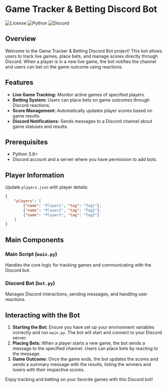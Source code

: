 # Game Tracker & Betting Discord Bot

![License](https://img.shields.io/badge/license-MIT-blue.svg)
![Python](https://img.shields.io/badge/python-3.8%2B-blue.svg)
![Discord](https://img.shields.io/badge/Discord-Py-blue.svg)

## Overview

Welcome to the Game Tracker & Betting Discord Bot project! This bot allows users to track live games, place bets, and manage scores directly through Discord. When a player is in a new live game, the bot notifies the channel and users can bet on the game outcome using reactions.

## Features

- **Live Game Tracking:** Monitor active games of specified players.
- **Betting System:** Users can place bets on game outcomes through Discord reactions.
- **Score Management:** Automatically updates player scores based on game results.
- **Discord Notifications:** Sends messages to a Discord channel about game statuses and results.

## Prerequisites

- Python 3.8+
- Discord account and a server where you have permission to add bots.

## Player Information

Update `players.json` with player details:
```json
{
    "players": [
        {"name": "Player1", "tag": "Tag1"},
        {"name": "Player2", "tag": "Tag2"},
        {"name": "Player3", "tag": "Tag3"}
    ]
}
``` 

## Main Components

### Main Script (`main.py`)
Handles the core logic for tracking games and communicating with the Discord bot.

### Discord Bot (`bot.py`)
Manages Discord interactions, sending messages, and handling user reactions.

## Interacting with the Bot

1. **Starting the Bot:** Ensure you have set up your environment variables correctly and run `main.py`. The bot will start and connect to your Discord server.
2. **Placing Bets:** When a player starts a new game, the bot sends a message to the specified channel. Users can place bets by reacting to the message.
3. **Game Outcome:** Once the game ends, the bot updates the scores and sends a summary message with the results, listing the winners and losers with their respective scores.

Enjoy tracking and betting on your favorite games with this Discord bot!
